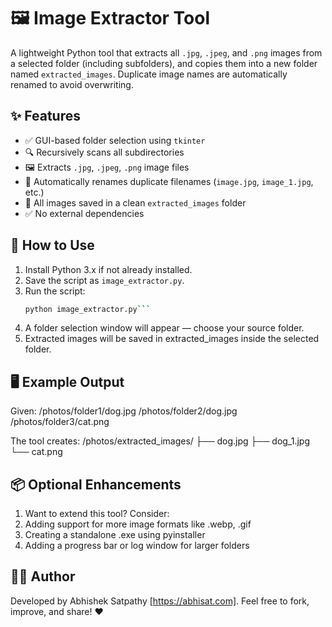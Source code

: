 # 🖼️ Image Extractor Tool

A lightweight Python tool that extracts all `.jpg`, `.jpeg`, and `.png` images from a selected folder (including subfolders), and copies them into a new folder named `extracted_images`. Duplicate image names are automatically renamed to avoid overwriting.

## ✨ Features

- ✅ GUI-based folder selection using `tkinter`
- 🔍 Recursively scans all subdirectories
- 🖼️ Extracts `.jpg`, `.jpeg`, `.png` image files
- 📝 Automatically renames duplicate filenames (`image.jpg`, `image_1.jpg`, etc.)
- 📁 All images saved in a clean `extracted_images` folder
- ✅ No external dependencies

## 🚀 How to Use

1. Install Python 3.x if not already installed.
2. Save the script as `image_extractor.py`.
3. Run the script:
   ```bash
   python image_extractor.py```
4. A folder selection window will appear — choose your source folder.
5. Extracted images will be saved in extracted_images inside the selected folder.

## 🖥️ Example Output
Given:
  /photos/folder1/dog.jpg
  /photos/folder2/dog.jpg
  /photos/folder3/cat.png

The tool creates:
  /photos/extracted_images/
  ├── dog.jpg
  ├── dog_1.jpg
  └── cat.png
## 📦 Optional Enhancements
  1. Want to extend this tool? Consider:
  2. Adding support for more image formats like .webp, .gif
  3. Creating a standalone .exe using pyinstaller
  4. Adding a progress bar or log window for larger folders

## 👨‍💻 Author
Developed by Abhishek Satpathy [https://abhisat.com]. Feel free to fork, improve, and share! ❤️




